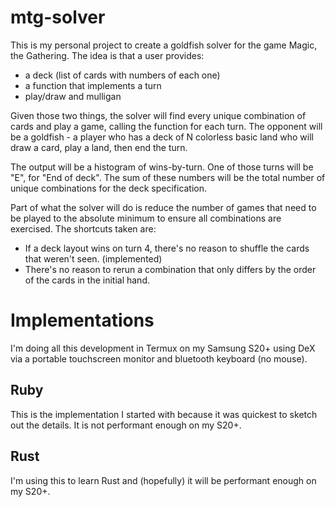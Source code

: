 # mtg-solver

This is my personal project to create a goldfish solver for the game Magic, the
Gathering. The idea is that a user provides:

* a deck (list of cards with numbers of each one)
* a function that implements a turn
* play/draw and mulligan

Given those two things, the solver will find every unique combination of cards
and play a game, calling the function for each turn. The opponent will be a
goldfish - a player who has a deck of N colorless basic land who will draw a
card, play a land, then end the turn.

The output will be a histogram of wins-by-turn. One of those turns will be "E",
for "End of deck". The sum of these numbers will be the total number of unique
combinations for the deck specification.

Part of what the solver will do is reduce the number of games that need to be
played to the absolute minimum to ensure all combinations are exercised. The
shortcuts taken are:

* If a deck layout wins on turn 4, there's no reason to shuffle the cards that
weren't seen. (implemented)
* There's no reason to rerun a combination that only differs by the order of the
cards in the initial hand.

# Implementations

I'm doing all this development in Termux on my Samsung S20+ using DeX via a
portable touchscreen monitor and bluetooth keyboard (no mouse).

## Ruby

This is the implementation I started with because it was quickest to sketch out
the details. It is not performant enough on my S20+.

## Rust

I'm using this to learn Rust and (hopefully) it will be performant enough on my
S20+.
